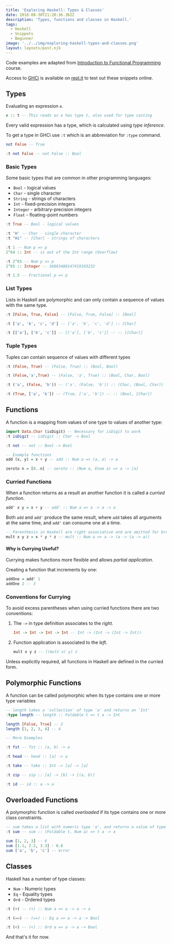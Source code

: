 ```yaml
---
title: 'Exploring Haskell: Types & Classes'
date: 2018-08-30T21:28:36.362Z
description: 'Types, functions and classes in Haskell.'
tags:
  - Haskell
  - Snippets
  - Beginner
image: '../../img/exploring-haskell-types-and-classes.png'
layout: layouts/post.njk
---
```


Code examples are adapted from [Introduction to Functional Programming](https://www.edx.org/course/introduction-functional-programming-delftx-fp101x-0) course.

Access to [GHCi](https://downloads.haskell.org/~ghc/latest/docs/html/users_guide/ghci.html) is available on [repl.it](https://repl.it/) to test out these snippets online.

## Types

Evaluating an expression `e`.

```haskell
e :: t -- This reads as e has type t, also used for type casting
```

Every valid expression has a type, which is calculated using _type inference_.

To get a type in GHCi use `:t` which is an abbreviation for `:type` command.

```haskell
not False -- True

:t not False -- not False :: Bool
```

### Basic Types

Some basic types that are common in other programming languages:

- `Bool` - logical values
- `Char` - single character
- `String` - strings of characters
- `Int` - fixed-precision integers
- `Integer` - arbitrary-precision integers
- `Float` - floating-point numbers

```haskell
:t True -- Bool - logical values

:t 'H' -- Char - single character
:t "Hi" -- [Char] - strings of characters

:t 1 -- Num p => p
2^64 :: Int -- is out of the Int range (Overflow)

:t 2^65 -- Num p => p
2^65 :: Integer -- 36893488147419103232

:t 1.5 -- Fractional p => p
```

### List Types

Lists in Haskell are polymorphic and can only contain a sequence of values with the same type.

```haskell
:t [False, True, False] -- [False, True, False] :: [Bool]

:t ['a', 'b', 'c', 'd'] -- ['a', 'b', 'c', 'd'] :: [Char]

:t [['a'], ['b', 'c']] -- [['a'], ['b', 'c']] -- :: [[Char]]
```

### Tuple Types

Tuples can contain sequence of values with different types

```haskell
:t (False, True) -- (False, True) :: (Bool, Bool)

:t (False,'a',True) -- (False, 'a', True) :: (Bool, Char, Bool)

:t ('a', (False, 'b')) -- ('a', (False, 'b')) :: (Char, (Bool, Char))

:t (True, ['a', 'b']) -- (True, ['a', 'b']) -- :: (Bool, [Char])
```

## Functions

A function is a mapping from values of one type to values of another type:

```haskell
import Data.Char (isDigit) -- Necessary for isDigit to work
:t isDigit -- isDigit :: Char -> Bool

:t not -- not :: Bool -> Bool

-- Example functions
add (x, y) = x + y -- add :: Num a => (a, a) -> a

zeroto n = [0..n] -- zeroto :: (Num a, Enum a) => a -> [a]
```

### Curried Functions

When a function returns as a result an another function it is called a _curried function_.

```haskell
add' x y = x + y -- add' :: Num a => a -> a -> a
```

Both `add` and `add'` produce the same result, where `add` takes all arguments at the same time, and `add'` can consume one at a time.

```haskell
-- Parenthesis in Haskell are right associative and are omitted for brevity.
mult x y z = x * y * z -- mult :: Num a => a -> (a -> (a -> a))
```

#### Why is Currying Useful?

Currying makes functions more flexible and allows _partial application_.

Creating a function that increments by one:

```haskell
addOne = add' 1
addOne 2 -- 3
```

### Conventions for Currying

To avoid excess parentheses when using curried functions there are two conventions:

1. The `->` in type definition associates to the _right_.

   ```haskell
   Int -> Int -> Int -> Int -- Int -> (Int -> (Int -> Int))
   ```

2. Function application is associated to the _left_.

   ```haskell
   mult x y z -- ((mult x) y) z
   ```

Unless explicitly required, all functions in Haskell are defined in the curried form.

## Polymorphic Functions

A function can be called polymorphic when its type contains one or more type variables

```haskell
-- length takes a 'collection' of type 'a' and returns an 'Int'
:type length -- length :: Foldable t => t a -> Int

length [False, True] -- 2
length [1, 2, 3, 4] -- 4

-- More Examples

:t fst -- fst :: (a, b) -> a

:t head -- head :: [a] -> a

:t take -- take :: Int -> [a] -> [a]

:t zip -- zip :: [a] -> [b] -> [(a, b)]

:t id -- id :: a -> a
```

## Overloaded Functions

A polymorphic function is called _overloaded_ if its type contains one or more class constraints.

```haskell
-- sum takes a list with numeric type 'a', and returns a value of type 'a'.
:t sum -- sum :: (Foldable t, Num a) => t a -> a

sum [1, 2, 3] -- 6
sum [1.1, 2.2, 3.3] - 6.6
sum ['a', 'b', 'c'] -- error
```

## Classes

Haskell has a number of type classes:

- `Num` - Numeric types
- `Eq` - Equality types
- `Ord` - Ordered types

```haskell
:t (+) -- (+) :: Num a => a -> a -> a

:t (==) -- (==) :: Eq a => a -> a -> Bool

:t (<) -- (<) :: Ord a => a -> a -> Bool
```

And that's it for now.
